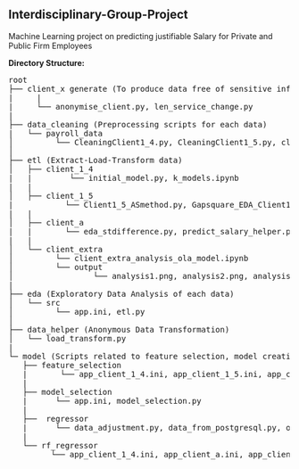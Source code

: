 ## **Interdisciplinary-Group-Project**

Machine Learning project on predicting justifiable Salary for Private and Public Firm Employees

**Directory Structure:**

<pre>
root
├── client_x generate (To produce data free of sensitive information)
|     |
|     └── anonymise_client.py, len_service_change.py
|
├── data_cleaning (Preprocessing scripts for each data)
|   └── payroll_data
│         └── CleaningClient1_4.py, CleaningClient1_5.py, clients_compile.py, data_cleansing_client_extra.py, data_cleansing_clienta.py 
│ 
├── etl (Extract-Load-Transform data)
│   ├── client_1_4
|   |        └── initial_model.py, k_models.ipynb
|   |
│   ├── client_1_5
|           └── Client1_5_ASmethod.py, Gapsquare_EDA_Client1_5.pdf, Gapsquare_KNN_Kmeans_Client1_5.Rmd, Gapsquare_Ridge_Lasso_Client1_5.pdf, KNN_KMeans.ipynb, KNN_KMeans.py, RidgeLassoPCA.py
|   |
│   ├── client_a
|   |       └── eda_stdifference.py, predict_salary_helper.py
|   |
│   └── client_extra
│         └── client_extra_analysis_ola_model.ipynb
│         └── output
│                 └── analysis1.png, analysis2.png, analysis3.png, analysis4.png, analysis5.png, analysis6.png
|
├── eda (Exploratory Data Analysis of each data)
│   └── src
│         └── app.ini, etl.py
│ 
├── data_helper (Anonymous Data Transformation)
│   └── load_transform.py
|
└─ model (Scripts related to feature selection, model creation)
   ├── feature_selection
   |       └── app_client_1_4.ini, app_client_1_5.ini, app_client_a.ini, app_client_extra.ini, fs_client1_5.py, fs_client_etra.ipynb, fs_generic.py
   |
   ├── model_selection
   |      └── app.ini, model_selection.py
   |
   ├──  regressor
   |      └── data_adjustment.py, data_from_postgresql.py, outliers_treatment.py, regressor_model.py, regressor_nn.py
   |
   └── rf_regressor
         └── app_client_1_4.ini, app_client_a.ini, app_client_extra.ini, rf_regress.py
  </pre>

